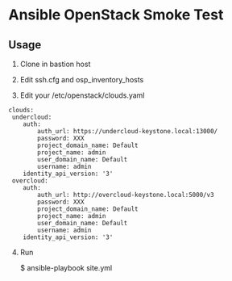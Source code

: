 # Ansible OpenStack Smoke Test

## Usage

1. Clone in bastion host

2. Edit ssh.cfg and osp_inventory_hosts

3. Edit your /etc/openstack/clouds.yaml
~~~
clouds:
 undercloud:
    auth:
        auth_url: https://undercloud-keystone.local:13000/
        password: XXX
        project_domain_name: Default
        project_name: admin
        user_domain_name: Default
        username: admin
    identity_api_version: '3'
 overcloud:
    auth:
        auth_url: http://overcloud-keystone.local:5000/v3
        password: XXX
        project_domain_name: Default
        project_name: admin
        user_domain_name: Default
        username: admin
    identity_api_version: '3'
~~~

4. Run

    $ ansible-playbook site.yml
